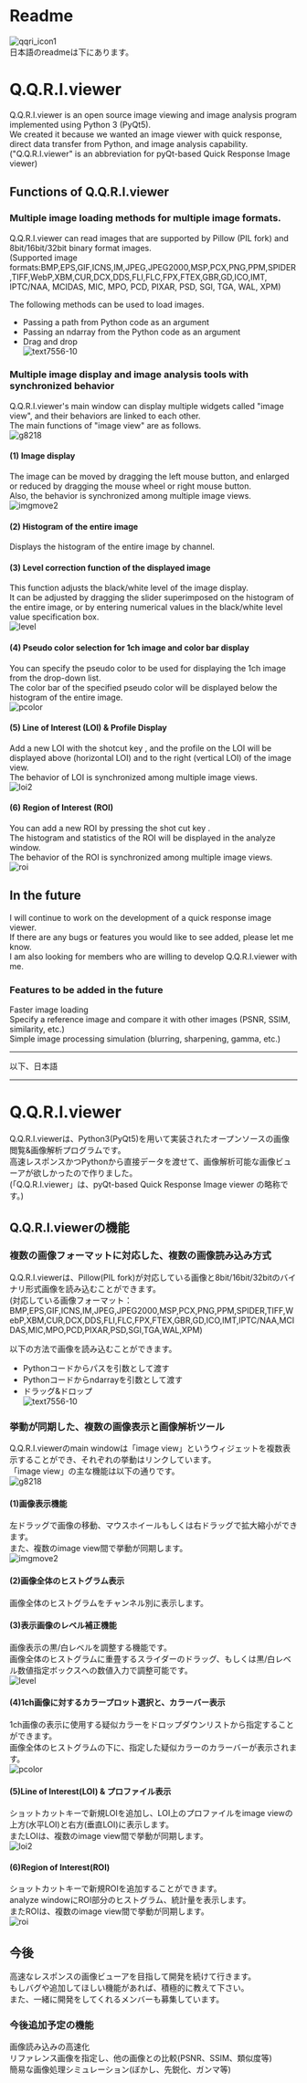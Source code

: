 # Readme
![qqri_icon1](https://user-images.githubusercontent.com/47070478/117133652-7ceab180-addf-11eb-8492-e6a4789c37f1.png)  
日本語のreadmeは下にあります。  

# Q.Q.R.I.viewer  
Q.Q.R.I.viewer is an open source image viewing and image analysis program implemented using Python 3 (PyQt5).  
We created it because we wanted an image viewer with quick response, direct data transfer from Python, and image analysis capability.  
("Q.Q.R.I.viewer" is an abbreviation for pyQt-based Quick Response Image viewer)  

## Functions of Q.Q.R.I.viewer  
### Multiple image loading methods for multiple image formats.  
Q.Q.R.I.viewer can read images that are supported by Pillow (PIL fork) and 8bit/16bit/32bit binary format images.  
(Supported image formats:BMP,EPS,GIF,ICNS,IM,JPEG,JPEG2000,MSP,PCX,PNG,PPM,SPIDER,TIFF,WebP,XBM,CUR,DCX,DDS,FLI,FLC,FPX,FTEX,GBR,GD,ICO,IMT, IPTC/NAA, MCIDAS, MIC, MPO, PCD, PIXAR, PSD, SGI, TGA, WAL, XPM)  

The following methods can be used to load images.  
- Passing a path from Python code as an argument  
- Passing an ndarray from the Python code as an argument  
- Drag and drop  
![text7556-10](https://user-images.githubusercontent.com/47070478/117116500-68032380-adc9-11eb-8162-c4f09c4f1e43.png)


### Multiple image display and image analysis tools with synchronized behavior
Q.Q.R.I.viewer's main window can display multiple widgets called "image view", and their behaviors are linked to each other.   
The main functions of "image view" are as follows.  
![g8218](https://user-images.githubusercontent.com/47070478/117118478-c4ffd900-adcb-11eb-9c38-637a62aca6c2.png)

#### (1) Image display  
The image can be moved by dragging the left mouse button, and enlarged or reduced by dragging the mouse wheel or right mouse button.  
Also, the behavior is synchronized among multiple image views.   
![imgmove2](https://user-images.githubusercontent.com/47070478/117132941-87f11200-adde-11eb-8433-1f9ce47a841d.gif)  


#### (2) Histogram of the entire image  
Displays the histogram of the entire image by channel.  

#### (3) Level correction function of the displayed image  
This function adjusts the black/white level of the image display.  
It can be adjusted by dragging the slider superimposed on the histogram of the entire image, or by entering numerical values in the black/white level value specification box.  
![level](https://user-images.githubusercontent.com/47070478/117131933-16649400-addd-11eb-9373-09ccf74a8e52.gif)  


#### (4) Pseudo color selection for 1ch image and color bar display
You can specify the pseudo color to be used for displaying the 1ch image from the drop-down list.   
The color bar of the specified pseudo color will be displayed below the histogram of the entire image.  
![pcolor](https://user-images.githubusercontent.com/47070478/117131640-a35b1d80-addc-11eb-85b2-29f180a2341b.gif)  


#### (5) Line of Interest (LOI) & Profile Display  
Add a new LOI with the shotcut key <t>, and the profile on the LOI will be displayed above (horizontal LOI) and to the right (vertical LOI) of the image view.  
The behavior of LOI is synchronized among multiple image views.  
![loi2](https://user-images.githubusercontent.com/47070478/117131448-698a1700-addc-11eb-966f-7ea571402b6f.gif)  


#### (6) Region of Interest (ROI)  
You can add a new ROI by pressing the shot cut key <r>.  
The histogram and statistics of the ROI will be displayed in the analyze window.  
The behavior of the ROI is synchronized among multiple image views.  
![roi](https://user-images.githubusercontent.com/47070478/117131143-026c6280-addc-11eb-9ebb-dddb1d072fe0.gif)  


## In the future
I will continue to work on the development of a quick response image viewer.  
If there are any bugs or features you would like to see added, please let me know.  
I am also looking for members who are willing to develop Q.Q.R.I.viewer with me.  

### Features to be added in the future
Faster image loading  
Specify a reference image and compare it with other images (PSNR, SSIM, similarity, etc.)  
Simple image processing simulation (blurring, sharpening, gamma, etc.)  

---

以下、日本語

---
# Q.Q.R.I.viewer
Q.Q.R.I.viewerは、Python3(PyQt5)を用いて実装されたオープンソースの画像閲覧&画像解析プログラムです。  
高速レスポンスかつPythonから直接データを渡せて、画像解析可能な画像ビューアが欲しかったので作りました。  
(「Q.Q.R.I.viewer」は、pyQt-based Quick Response Image viewer の略称です。)  


## Q.Q.R.I.viewerの機能
### 複数の画像フォーマットに対応した、複数の画像読み込み方式  
Q.Q.R.I.viewerは、Pillow(PIL fork)が対応している画像と8bit/16bit/32bitのバイナリ形式画像を読み込むことができます。  
(対応している画像フォーマット：BMP,EPS,GIF,ICNS,IM,JPEG,JPEG2000,MSP,PCX,PNG,PPM,SPIDER,TIFF,WebP,XBM,CUR,DCX,DDS,FLI,FLC,FPX,FTEX,GBR,GD,ICO,IMT,IPTC/NAA,MCIDAS,MIC,MPO,PCD,PIXAR,PSD,SGI,TGA,WAL,XPM)   

以下の方法で画像を読み込むことができます。  
- Pythonコードからパスを引数として渡す  
- Pythonコードからndarrayを引数として渡す  
- ドラッグ&ドロップ  
 ![text7556-10](https://user-images.githubusercontent.com/47070478/117116500-68032380-adc9-11eb-8162-c4f09c4f1e43.png)  


### 挙動が同期した、複数の画像表示と画像解析ツール
Q.Q.R.I.viewerのmain windowは「image view」というウィジェットを複数表示することができ、それぞれの挙動はリンクしています。  
「image view」の主な機能は以下の通りです。  
![g8218](https://user-images.githubusercontent.com/47070478/117118478-c4ffd900-adcb-11eb-9c38-637a62aca6c2.png)  

#### (1)画像表示機能  
左ドラッグで画像の移動、マウスホイールもしくは右ドラッグで拡大縮小ができます。  
また、複数のimage view間で挙動が同期します。  
![imgmove2](https://user-images.githubusercontent.com/47070478/117132941-87f11200-adde-11eb-8433-1f9ce47a841d.gif)  


#### (2)画像全体のヒストグラム表示  
画像全体のヒストグラムをチャンネル別に表示します。  

#### (3)表示画像のレベル補正機能  
画像表示の黒/白レベルを調整する機能です。  
画像全体のヒストグラムに重畳するスライダーのドラッグ、もしくは黒/白レベル数値指定ボックスへの数値入力で調整可能です。  
![level](https://user-images.githubusercontent.com/47070478/117131933-16649400-addd-11eb-9373-09ccf74a8e52.gif)  


#### (4)1ch画像に対するカラープロット選択と、カラーバー表示  
1ch画像の表示に使用する疑似カラーをドロップダウンリストから指定することができます。  
画像全体のヒストグラムの下に、指定した疑似カラーのカラーバーが表示されます。  
![pcolor](https://user-images.githubusercontent.com/47070478/117131640-a35b1d80-addc-11eb-85b2-29f180a2341b.gif)  


#### (5)Line of Interest(LOI) & プロファイル表示  
ショットカットキー<t>で新規LOIを追加し、LOI上のプロファイルをimage viewの上方(水平LOI)と右方(垂直LOI)に表示します。  
またLOIは、複数のimage view間で挙動が同期します。  
![loi2](https://user-images.githubusercontent.com/47070478/117131448-698a1700-addc-11eb-966f-7ea571402b6f.gif)  


#### (6)Region of Interest(ROI)  
ショットカットキー<r>で新規ROIを追加することができます。  
analyze windowにROI部分のヒストグラム、統計量を表示します。  
またROIは、複数のimage view間で挙動が同期します。  
![roi](https://user-images.githubusercontent.com/47070478/117131143-026c6280-addc-11eb-9ebb-dddb1d072fe0.gif)  


## 今後
高速なレスポンスの画像ビューアを目指して開発を続けて行きます。  
もしバグや追加してほしい機能があれば、積極的に教えて下さい。  
また、一緒に開発をしてくれるメンバーも募集しています。  

### 今後追加予定の機能
画像読み込みの高速化  
リファレンス画像を指定し、他の画像との比較(PSNR、SSIM、類似度等)  
簡易な画像処理シミュレーション(ぼかし、先鋭化、ガンマ等)  

